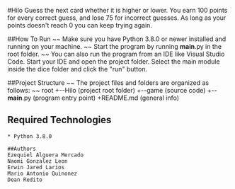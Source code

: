 #Hilo
Guess the next card whether it is higher or lower. You earn 100 points for every correct guess, and lose 75 for incorrect guesses. As long as your points doesn't reach 0 you can keep trying again.

##How To Run
~~
Make sure you have Python 3.8.0 or newer installed and running on your machine.
~~
Start the program by running __main__.py in the root folder.
~~
You can also run the program from an IDE like Visual Studio Code. Start your IDE and open the 
project folder. Select the main module inside the dice folder and click the "run" button.

##Project Structure
~~
The project files and folders are organized as follows:
~~
root
+--Hilo             (project root folder)
  +--game           (source code)
  +--__main__.py    (program entry point)
  +README.md        (general info)

## Required Technologies
~~~
* Python 3.8.0

##Authors
Ezequiel Alguera Mercado
Naomi Gonzalez Leon
Erwin Jared Larios
Mario Antonio Quinonez
Dean Redito